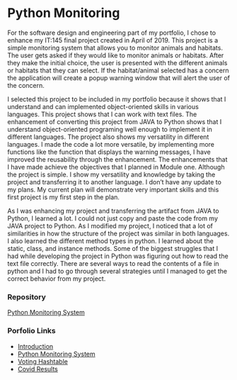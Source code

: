# Python Monitoring 

For the software design and engineering part of my portfolio, I chose to enhance my IT:145 final project created in April of 2019. 
This project is a simple monitoring system that allows you to monitor animals and habitats. 
The user gets asked if they would like to monitor animals or habitats. After they make the initial choice, the user is presented with the different animals or habitats that they can select.
If the habitat/animal selected has a concern the application will create a popup warning window that will alert the user of the concern.

I selected this project to be included in my portfolio because it shows that I understand and can implemented object-oriented skills in various languages. This project shows that I can work with text files.
The enhancement of converting this project from JAVA to Python shows that I understand object-oriented programing well enough to implement it in different languages.
The project also shows my versatility in different languages.
I made the code a lot more versatile, by implementing more functions like the function that displays the warning messages, I have improved the reusability through the enhancement.	
The enhancements that I have made achieve the objectives that I planned in Module one. Although the project is simple. I show my versatility and knowledge by taking the project and transferring it to another language.
I don’t have any update to my plans. My current plan will demonstrate very important skills and this first project is my first step in the plan.

As I was enhancing my project and transferring the artifact from JAVA to Python, I learned a lot. I could not just copy and paste the code from my JAVA project to Python. 
As I modified my project, I noticed that a lot of similarities in how the structure of the project was similar in both languages. I also learned the different method types in python. I learned about the static, class, and instance methods.
Some of the biggest struggles that I had while developing the project in Python was figuring out how to read the text file correctly. 
There are several ways to read the contents of a file in python and I had to go through several strategies until I managed to get the correct behavior from my project.

### Repository
[Python Monitoring System](https://github.com/Willi9/PythonMonitoringSystem)

### Porfolio Links
- [Introduction](https://willi9.github.io/index.html)
- [Python Monitoring System](https://willi9.github.io/PythonMonitoringSystem.html)
- [Voting Hashtable](https://willi9.github.io/VotingHashtable)
- [Covid Results](https://willi9.github.io/CovidResults)
